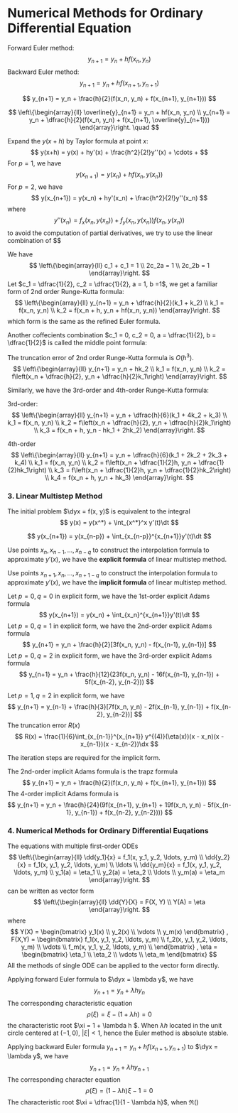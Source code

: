 # Numerical Methods for Ordinary Differential Equation

$$
\newcommand{\d}{\text d}
\newcommand{\dx}{\d x}
\newcommand{\dy}{\d y}
\newcommand{\dt}{\d t}
\newcommand{\dd}[2]{\dfrac{\d #1}{\d #2}}
\newcommand{\dyx}{\dd{y}{x}}
$$

Forward Euler method:
$$
y_{n+1} = y_n + hf(x_n, y_n)
$$
Backward Euler method:
$$
y_{n+1} = y_n + hf(x_{n+1}, y_{n+1})
$$

$$
y_{n+1} = y_n + \frac{h}{2}(f(x_n, y_n) + f(x_{n+1}, y_{n+1}))
$$

$$
\left\{\begin{array}{ll}
\overline{y}_{n+1} = y_n + hf(x_n, y_n) \\
y_{n+1} = y_n + \dfrac{h}{2}(f(x_n, y_n) + f(x_{n+1}, \overline{y}_{n+1}))
\end{array}\right.
\quad
$$


Expand the $y(x+h)$ by Taylor formula at point $x$:
$$
y(x+h) = y(x) + hy'(x) + \frac{h^2}{2!}y''(x) + \cdots +
$$
For $p = 1$, we have
$$
y(x_{n+1}) = y(x_n) + hf(x_n, y(x_n))
$$
For $p=2$, we have
$$
y(x_{n+1})
= y(x_n) + hy'(x_n) + \frac{h^2}{2!}y''(x_n)
$$
where
$$
y''(x_n) = f_x(x_n, y(x_n)) + f_y(x_n, y(x_n))f(x_n, y(x_n))
$$
to avoid the computation of partial derivatives, we try to use the linear combination of $$



We have
$$
\left\{\begin{array}{ll}
c_1 + c_1 = 1 \\
2c_2a = 1 \\
2c_2b = 1
\end{array}\right.
$$
Let $c_1 = \dfrac{1}{2}, c_2 = \dfrac{1}{2}, a = 1, b =1$, we get a familiar form of 2nd order Runge-Kutta formula:
$$
\left\{\begin{array}{ll}
y_{n+1} = y_n + \dfrac{h}{2}(k_1 + k_2) \\
k_1 = f(x_n, y_n) \\
k_2 = f(x_n + h, y_n + hf(x_n, y_n))
\end{array}\right.
$$
which form is the same as the refined Euler formula.

Another coffecients combination $c_1 = 0, c_2 = 0, a = \dfrac{1}{2}, b = \dfrac{1}{2}$ is called the middle point formula:

The truncation error of 2nd order Runge-Kutta formula is $O(h^3)$.
$$
\left\{\begin{array}{ll}
y_{n+1} = y_n + hk_2 \\
k_1 = f(x_n, y_n) \\
k_2 = f\left(x_n + \dfrac{h}{2}, y_n + \dfrac{h}{2}k_1\right)
\end{array}\right.
$$


Similarly, we have the 3rd-order and 4th-order Runge-Kutta formula:

3rd-order:
$$
\left\{\begin{array}{ll}
y_{n+1} = y_n + \dfrac{h}{6}(k_1 + 4k_2 + k_3) \\
k_1 = f(x_n, y_n) \\
k_2 = f\left(x_n + \dfrac{h}{2}, y_n + \dfrac{h}{2}k_1\right) \\
k_3 = f(x_n + h, y_n - hk_1 + 2hk_2)
\end{array}\right.
$$


4th-order
$$
\left\{\begin{array}{ll}
y_{n+1} = y_n + \dfrac{h}{6}(k_1 + 2k_2 + 2k_3 + k_4) \\
k_1 = f(x_n, y_n) \\
k_2 = f\left(x_n + \dfrac{1}{2}h, y_n + \dfrac{1}{2}hk_1\right) \\
k_3 = f\left(x_n + \dfrac{1}{2}h, y_n + \dfrac{1}{2}hk_2\right) \\
k_4 = f(x_n + h, y_n + hk_3)
\end{array}\right.
$$




### 3. Linear Multistep Method

The initial problem $\dyx = f(x, y)$ is equivalent to the integral
$$
y(x) = y(x^*) + \int_{x^*}^x y'(t)\dt
$$

$$
y(x_{n+1}) = y(x_{n-p}) + \int_{x_{n-p}}^{x_{n+1}}y'(t)\dt
$$


Use points $x_n, x_{n-1}, \ldots, x_{n-q}$ to construct the interpolation formula to approximate $y'(x)$, we have the **explicit formula** of linear multistep method.

Use points $x_{n+1}, x_n, \ldots, x_{n+1-q}$ to construct the interpolation formula to approximate $y'(x)$, we have the **implicit formula** of linear multistep method.



Let $p=0, q = 0$ in explicit form, we have the 1st-order explicit Adams formula
$$
y(x_{n+1}) = y(x_n) + \int_{x_n}^{x_{n+1}}y'(t)\dt
$$
Let $p = 0, q = 1$ in explicit form, we have the 2nd-order explicit Adams formula
$$
y_{n+1} = y_n + \frac{h}{2}[3f(x_n, y_n) - f(x_{n-1}, y_{n-1})]
$$
Let $p=0, q = 2$ in explicit form, we have the 3rd-order explicit Adams formula
$$
y_{n+1} = y_n + \frac{h}{12}(23f(x_n, y_n) - 16f(x_{n-1}, y_{n-1}) + 5f(x_{n-2}, y_{n-2}))
$$


Let $p = 1, q = 2$ in explicit form, we have
$$
y_{n+1} = y_{n-1} + \frac{h}{3}[7f(x_n, y_n) - 2f(x_{n-1}, y_{n-1}) + f(x_{n-2}, y_{n-2})]
$$
The truncation error $R(x)$
$$
R(x) = \frac{1}{6}\int_{x_{n-1}}^{x_{n+1}} y^{(4)}(\eta(x))(x - x_n)(x - x_{n-1})(x - x_{n-2})\dx
$$





The iteration steps are required for the implicit form.

The 2nd-order implicit Adams formula is the trapz formula
$$
y_{n+1} = y_n + \frac{h}{2}(f(x_n, y_n) + f(x_{n+1}, y_{n+1}))
$$
The 4-order implicit Adams formula is
$$
y_{n+1} = y_n + \frac{h}{24}(9f(x_{n+1}, y_{n+1} + 19f(x_n, y_n) - 5f(x_{n-1}, y_{n-1}) + f(x_{n-2}, y_{n-2})))
$$




### 4. Numerical Methods for Ordinary Differential Euqations

The equations with multiple first-order ODEs
$$
\left\{\begin{array}{ll}
\dd{y_1}{x} = f_1(x, y_1, y_2, \ldots, y_m) \\
\dd{y_2}{x} = f_1(x, y_1, y_2, \ldots, y_m) \\
\ldots \\
\dd{y_m}{x} = f_1(x, y_1, y_2, \ldots, y_m) \\
y_1(a) = \eta_1 \\
y_2(a) = \eta_2 \\
\ldots \\
y_m(a) = \eta_m
\end{array}\right.
$$
can be written as vector form
$$
\left\{\begin{array}{ll}
\dd{Y}{X} = F(X, Y) \\
Y(A) = \eta
\end{array}\right.
$$
where
$$
Y(X) =
\begin{bmatrix}
y_1(x) \\
y_2(x) \\
\vdots \\
y_m(x)
\end{bmatrix}
,
F(X,Y) =
\begin{bmatrix}
f_1(x, y_1, y_2, \ldots, y_m) \\
f_2(x, y_1, y_2, \ldots, y_m) \\
\vdots \\
f_m(x, y_1, y_2, \ldots, y_m) \\
\end{bmatrix}
,
\eta =
\begin{bmatrix}
\eta_1 \\
\eta_2 \\
\vdots \\
\eta_m
\end{bmatrix}
$$
All the methods of single ODE can be applied to the vector form directly.



Applying forward Euler formula to $\dyx  = \lambda y$, we have
$$
y_{n+1} = y_n + \lambda hy_n
$$
The corresponding characteristic equation
$$
\rho(\xi) = \xi - (1 + \lambda h ) = 0
$$
the characteristic root $\xi = 1 + \lambda h $. When $\lambda h$ located in the unit circle centered at $(-1, 0)$, $|\xi| < 1$, hence the Euler method is absolute stable.

Applying backward Euler formula $y_{n+1} = y_n + hf(x_{n+1}, y_{n+1})$ to $\dyx = \lambda y$, we have
$$
y_{n+1} = y_n + \lambda h y_{n+1}
$$
The corresponding character equation
$$
\rho(\xi) = (1 - \lambda h)\xi - 1 = 0
$$
The characteristic root $\xi = \dfrac{1}{1 - \lambda h}$, when $\Re()$










